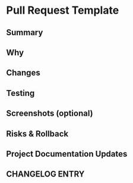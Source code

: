 # Pull Request Template

## Summary

<!-- Brief summary of the changes in this PR -->

## Why

<!-- Explanation of why these changes are needed -->

## Changes

<!-- 
- List of specific changes made
- Reference to files modified
-->

## Testing

<!-- 
- Commands to run
- Manual steps to verify
- Expected outcomes
-->

## Screenshots (optional)

<!-- If UI changes were made, include screenshots -->

## Risks & Rollback

<!-- 
- Potential risks of these changes
- How to rollback if needed
-->

## Project Documentation Updates

<!-- 
List any project documentation files that were updated:
- docs/project-status.md
- docs/implementation-summary.md
- docs/setup-complete.md
- docs/implementation-checklist.md
-->

## CHANGELOG ENTRY

<!-- Paste the changelog entry for docs/AI_CHANGELOG.md -->